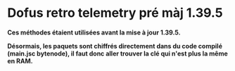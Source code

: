 # **Dofus retro telemetry pré màj 1.39.5**

**Ces méthodes étaient utilisées avant la mise à jour 1.39.5.**

**Désormais, les paquets sont chiffrés directement dans du code compilé (main.jsc bytenode), il faut donc aller trouver la clé qui n'est plus la même en RAM.**

